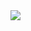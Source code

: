 <a href="https://soeren.codes">
  <img src="https://github.com/CER10TY/CER10TY/blob/master/sjlogo-anim.svg">
</a>

